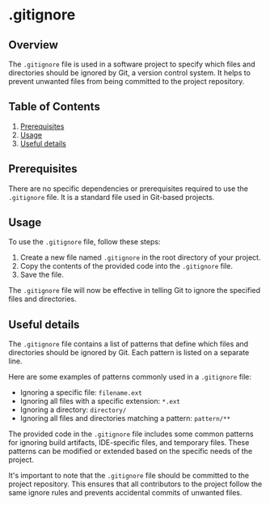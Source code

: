 # .gitignore
## Overview
The `.gitignore` file is used in a software project to specify which files and directories should be ignored by Git, a version control system. It helps to prevent unwanted files from being committed to the project repository.

## Table of Contents
1. [Prerequisites](#prerequisites)
2. [Usage](#usage)
3. [Useful details](#useful-details)

## Prerequisites
There are no specific dependencies or prerequisites required to use the `.gitignore` file. It is a standard file used in Git-based projects.

## Usage
To use the `.gitignore` file, follow these steps:
1. Create a new file named `.gitignore` in the root directory of your project.
2. Copy the contents of the provided code into the `.gitignore` file.
3. Save the file.

The `.gitignore` file will now be effective in telling Git to ignore the specified files and directories.

## Useful details
The `.gitignore` file contains a list of patterns that define which files and directories should be ignored by Git. Each pattern is listed on a separate line.

Here are some examples of patterns commonly used in a `.gitignore` file:

- Ignoring a specific file: `filename.ext`
- Ignoring all files with a specific extension: `*.ext`
- Ignoring a directory: `directory/`
- Ignoring all files and directories matching a pattern: `pattern/**`

The provided code in the `.gitignore` file includes some common patterns for ignoring build artifacts, IDE-specific files, and temporary files. These patterns can be modified or extended based on the specific needs of the project.

It's important to note that the `.gitignore` file should be committed to the project repository. This ensures that all contributors to the project follow the same ignore rules and prevents accidental commits of unwanted files.
